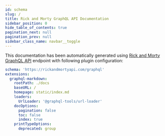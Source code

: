 ```yaml
---
id: schema
slug: /
title: Rick and Morty GraphQL API Documentation
sidebar_position: 0
hide_table_of_contents: true
pagination_next: null
pagination_prev: null
sidebar_class_name: navbar__toggle
---
```


This documentation has been automatically generated using [Rick and Morty GraphQL API](https://rickandmortyapi.com/graphql) endpoint with following plugin configuration:

```yaml title=".graphqlrc"
schema: 'https://rickandmortyapi.com/graphql'
extensions:
  graphql-markdown:
    rootPath: ./docs
    baseURL: /
    homepage: static/index.md
    loaders:
      UrlLoader: '@graphql-tools/url-loader'
    docOptions:
      pagination: false
      toc: false
      index: true
    printTypeOptions:
      deprecated: group
```
